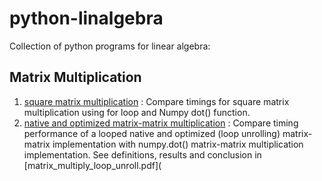 # python-linalgebra
Collection of python programs for linear algebra:

## Matrix Multiplication
1. [square matrix multiplication](matrix_multiplication/matrix_multiply.py) : Compare timings for square matrix multiplication using for loop and Numpy dot() function.
2. [native and optimized matrix-matrix multiplication](matrix_multiplication/matrix_multiply_loop_unroll.py) : Compare timing performance of a looped native and optimized (loop unrolling) matrix-matrix implementation with numpy.dot() matrix-matrix multiplication implementation. See definitions, results and conclusion in [matrix_multiply_loop_unroll.pdf](
